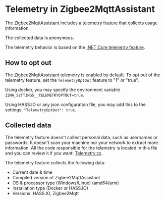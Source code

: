 # Telemetry in Zigbee2MqttAssistant

The [Zigbee2MqttAssistant](https://github.com/yllibed/Zigbee2MqttAssistant) includes a
[telemetry feature]() that collects usage information.

The collected data is anonymous.

The telemetry behavior is based on the [.NET Core telemetry feature](https://docs.microsoft.com/en-us/dotnet/core/tools/telemetry).

## How to opt out

The Zigbee2MqttAssistant telemetry is enabled by default.  To opt out of the telemetry feature, set the
`TelemetryOptOut` feature to "1" or "true".

Using docker, you may specify the environment variable `Z2MA_SETTINGS__TELEMETRYOPTOUT=true`.

Using HASS.IO or any json configuration file, you may add this to the settings: `"TelemetryOptOut": true`.

## Collected data

The telemetry feature doesn't collect personal data, such as usernames or passwords. It doesn't scan your
machine nor your network to extract more information.  All the code responsible for the telemetry is
located in this file and you can review it if you want:
[Telemetry.cs](https://github.com/yllibed/Zigbee2MqttAssistant/tree/master/Zigbee2MqttAssistant/Telemetry.cs).

The telemetry feature collects the following data:
* Current date & time
* Compiled version of Zigbee2MqttAssistant
* OS & processor type (Windows/Linux) (amd64/arm)
* Installation type (Docker or HASS.IO)
* Versions: HASS.IO, Zigbee2Mqtt
